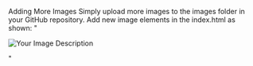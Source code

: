 Adding More Images
Simply upload more images to the images folder in your GitHub repository.
Add new image elements in the index.html as shown:
"<div class="image-box">
    <img src="images/your-image-name.jpg" alt="Your Image Description">
</div>"
